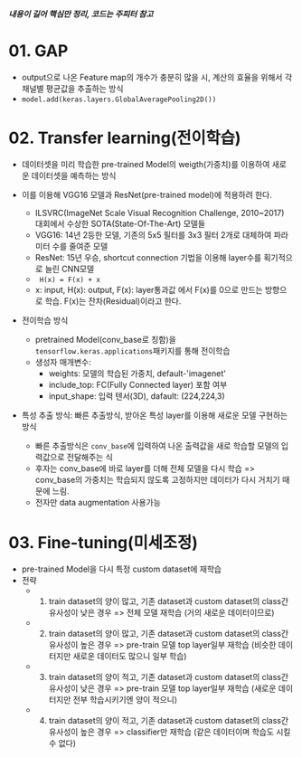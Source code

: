 ##### 내용이 길어 핵심만 정리, 코드는 주피터 참고

# 01. GAP
- output으로 나온 Feature map의 개수가 충분히 많을 시, 계산의 효율을 위해서 각 채널별 평균값을 추출하는 방식
- `model.add(keras.layers.GlobalAveragePooling2D())`


# 02. Transfer learning(전이학습)
- 데이터셋을 미리 학습한 pre-trained Model의 weigth(가중치)를 이용하여 새로운 데이터셋을 예측하는 방식
- 이를 이용해 VGG16 모델과 ResNet(pre-trained model)에 적용하려 한다.
  - ILSVRC(ImageNet Scale Visual Recognition Challenge, 2010~2017) 대회에서 수상한 SOTA(State-Of-The-Art) 모델들
  - VGG16: 14년 2등한 모델, 기존의 5x5 필터를 3x3 필터 2개로 대체하여 파라미터 수를 줄여준 모델
  - ResNet: 15년 우승, shortcut connection 기법을 이용해 layer수를 획기적으로 늘린 CNN모델
  - ` H(x) = F(x) + x`
  - x: input, H(x): output, F(x): layer통과값 에서 F(x)를 0으로 만드는 방향으로 학습. F(x)는 잔차(Residual)이라고 한다.

- 전이학습 방식
  - pretrained Model(conv_base로 칭함)을 `tensorflow.keras.applications`패키지를 통해 전이학습
  - 생성자 매개변수:
    - weights: 모델의 학습된 가중치, default-'imagenet'
    - include_top: FC(Fully Connected layer) 포함 여부
    - input_shape: 입력 텐서(3D), dafault: (224,224,3)
- 특성 추출 방식: 빠른 추출방식, 받아온 특성 layer를 이용해 새로운 모델 구현하는 방식
  - 빠른 추출방식은 `conv_base`에 입력하여 나온 출력값을 새로 학습할 모델의 입력값으로 전달해주는 식
  - 후자는 conv_base에 바로 layer를 더해 전체 모델을 다시 학습 => conv_base의 가중치는 학습되지 않도록 고정하지만 데이터가 다시 거치기 때문에 느림.
  - 전자만 data augmentation 사용가능


# 03. Fine-tuning(미세조정)
- pre-trained Model을 다시 특정 custom dataset에 재학습
- 전략
  - 1. train dataset의 양이 많고, 기존 dataset과 custom dataset의 class간 유사성이 낮은 경우
    => 전체 모델 재학습 (거의 새로운 데이터이므로)
    
  - 2. train dataset의 양이 많고, 기존 dataset과 custom dataset의 class간 유사성이 높은 경우
    => pre-train 모델 top layer일부 재학습 (비슷한 데이터지만 새로운 데이터도 많으니 일부 학습)
    
  - 3. train dataset의 양이 적고, 기존 dataset과 custom dataset의 class간 유사성이 낮은 경우
    => pre-train 모델 top layer일부 재학습 (새로운 데이터지만 전부 학습시키기엔 양이 적으니)
    
  - 4. train dataset의 양이 적고, 기존 dataset과 custom dataset의 class간 유사성이 높은 경우
    => classifier만 재학습 (같은 데이터이며 학습도 시킬 수 없다)
